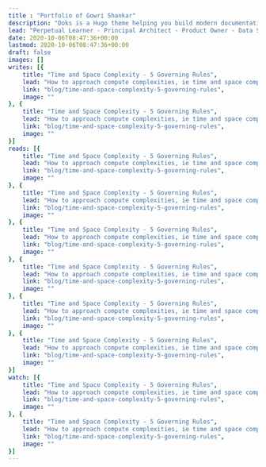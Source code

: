 ```yaml
---
title : "Portfolio of Gowri Shankar"
description: "Doks is a Hugo theme helping you build modern documentation websites that are secure, fast, and SEO-ready — by default."
lead: "Perpetual Learner - Principal Architect - Product Owner - Data Science Enthusiast - Kaggle Expert - Co-Founder - A Heartful Programmer"
date: 2020-10-06T08:47:36+00:00
lastmod: 2020-10-06T08:47:36+00:00
draft: false
images: []
writes: [{
    title: "Time and Space Complexity - 5 Governing Rules",
    lead: "How to approach compute complexities, ie time and space complexity problems while designing a software system to avoid obvious bottlenecks in an abstract fashion.",
    link: "blog/time-and-space-complexity-5-governing-rules",
    image: ""
}, {
    title: "Time and Space Complexity - 5 Governing Rules",
    lead: "How to approach compute complexities, ie time and space complexity problems while designing a software system to avoid obvious bottlenecks in an abstract fashion.",
    link: "blog/time-and-space-complexity-5-governing-rules",
    image: ""
}]
reads: [{
    title: "Time and Space Complexity - 5 Governing Rules",
    lead: "How to approach compute complexities, ie time and space complexity problems while designing a software system to avoid obvious bottlenecks in an abstract fashion.",
    link: "blog/time-and-space-complexity-5-governing-rules",
    image: ""
}, {
    title: "Time and Space Complexity - 5 Governing Rules",
    lead: "How to approach compute complexities, ie time and space complexity problems while designing a software system to avoid obvious bottlenecks in an abstract fashion.",
    link: "blog/time-and-space-complexity-5-governing-rules",
    image: ""
}, {
    title: "Time and Space Complexity - 5 Governing Rules",
    lead: "How to approach compute complexities, ie time and space complexity problems while designing a software system to avoid obvious bottlenecks in an abstract fashion.",
    link: "blog/time-and-space-complexity-5-governing-rules",
    image: ""
}, {
    title: "Time and Space Complexity - 5 Governing Rules",
    lead: "How to approach compute complexities, ie time and space complexity problems while designing a software system to avoid obvious bottlenecks in an abstract fashion.",
    link: "blog/time-and-space-complexity-5-governing-rules",
    image: ""
}, {
    title: "Time and Space Complexity - 5 Governing Rules",
    lead: "How to approach compute complexities, ie time and space complexity problems while designing a software system to avoid obvious bottlenecks in an abstract fashion.",
    link: "blog/time-and-space-complexity-5-governing-rules",
    image: ""
}, {
    title: "Time and Space Complexity - 5 Governing Rules",
    lead: "How to approach compute complexities, ie time and space complexity problems while designing a software system to avoid obvious bottlenecks in an abstract fashion.",
    link: "blog/time-and-space-complexity-5-governing-rules",
    image: ""
}]
watch: [{
    title: "Time and Space Complexity - 5 Governing Rules",
    lead: "How to approach compute complexities, ie time and space complexity problems while designing a software system to avoid obvious bottlenecks in an abstract fashion.",
    link: "blog/time-and-space-complexity-5-governing-rules",
    image: ""
}, {
    title: "Time and Space Complexity - 5 Governing Rules",
    lead: "How to approach compute complexities, ie time and space complexity problems while designing a software system to avoid obvious bottlenecks in an abstract fashion.",
    link: "blog/time-and-space-complexity-5-governing-rules",
    image: ""
}]
---
```

